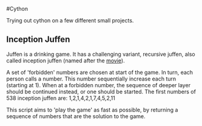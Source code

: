 #Cython

Trying out cython on a few different small projects. 

## Inception Juffen
Juffen is a drinking game. It has a challenging variant, recursive juffen, also called inception juffen (named after the [movie](https://www.imdb.com/title/tt1375666/)). 

A set of 'forbidden' numbers are chosen at start of the game. In turn, each person calls a number. This number sequentially increase each turn (starting at 1). When at a forbidden number, the sequence of deeper layer should be continued instead, or one should be started.
The first numbers of 538 inception juffen are: 1,2,1,4,2,1,7,4,5,2,11

This script aims to 'play the game' as fast as possible, by returning a sequence of numbers that are the solution to the game. 
